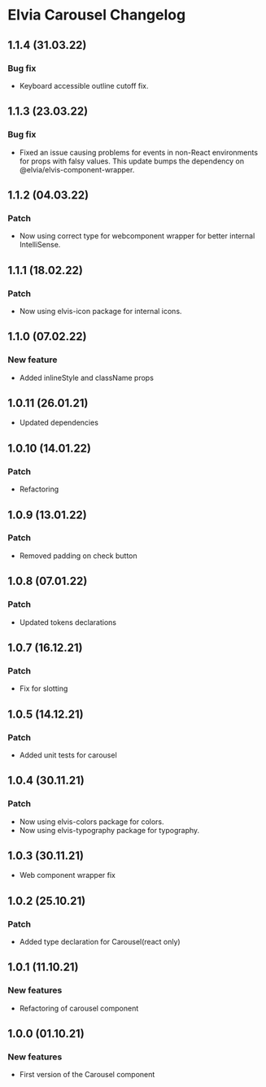 # Elvia Carousel Changelog

## 1.1.4 (31.03.22)

### Bug fix

- Keyboard accessible outline cutoff fix.

## 1.1.3 (23.03.22)

### Bug fix

- Fixed an issue causing problems for events in non-React environments for props with falsy values. This
  update bumps the dependency on @elvia/elvis-component-wrapper.

## 1.1.2 (04.03.22)

### Patch

- Now using correct type for webcomponent wrapper for better internal IntelliSense.

## 1.1.1 (18.02.22)

### Patch

- Now using elvis-icon package for internal icons.

## 1.1.0 (07.02.22)

### New feature

- Added inlineStyle and className props

## 1.0.11 (26.01.21)

- Updated dependencies

## 1.0.10 (14.01.22)

### Patch

- Refactoring

## 1.0.9 (13.01.22)

### Patch

- Removed padding on check button

## 1.0.8 (07.01.22)

### Patch

- Updated tokens declarations

## 1.0.7 (16.12.21)

### Patch

- Fix for slotting

## 1.0.5 (14.12.21)

### Patch

- Added unit tests for carousel

## 1.0.4 (30.11.21)

### Patch

- Now using elvis-colors package for colors.
- Now using elvis-typography package for typography.

## 1.0.3 (30.11.21)

- Web component wrapper fix

## 1.0.2 (25.10.21)

### Patch

- Added type declaration for Carousel(react only)

## 1.0.1 (11.10.21)

### New features

- Refactoring of carousel component

## 1.0.0 (01.10.21)

### New features

- First version of the Carousel component
